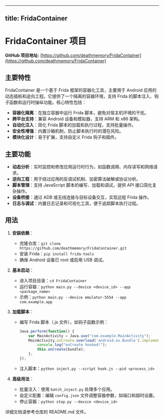 
---
title: FridaContainer
---

# FridaContainer 项目

**GitHub 项目地址:** [https://github.com/deathmemory/FridaContainer](https://github.com/deathmemory/FridaContainer)

## 主要特性
FridaContainer 是一个基于 Frida 框架的容器化工具，主要用于 Android 应用的动态插桩和逆向工程。它提供了一个隔离的容器环境，支持 Frida 的脚本注入、钩子函数和运行时操纵功能。核心特性包括：
- **容器化隔离**：在独立容器中运行 Frida 脚本，避免对宿主机环境的干扰。
- **跨平台支持**：兼容 Android 设备和模拟器，支持 ARM 和 x86 架构。
- **自动化注入**：简化 Frida 脚本的加载和执行过程，支持批量操作。
- **安全性增强**：内置沙箱机制，防止脚本执行时的潜在风险。
- **模块化设计**：易于扩展，支持自定义 Frida 钩子和插件。

## 主要功能
- **动态分析**：实时监控和修改应用运行时行为，如函数调用、内存读写和网络请求。
- **逆向工程**：用于绕过应用的反调试机制、加密算法破解或协议分析。
- **脚本管理**：支持 JavaScript 脚本的编写、加载和调试，提供 API 接口简化复杂操作。
- **设备桥接**：通过 ADB 或无线连接与目标设备交互，实现远程 Frida 操作。
- **日志与调试**：内置日志记录和可视化工具，便于追踪脚本执行过程。

## 用法
1. **安装依赖**：
   - 克隆仓库：`git clone https://github.com/deathmemory/FridaContainer.git`
   - 安装 Frida：`pip install frida-tools`
   - 确保 Android 设备已 root 或启用 USB 调试。

2. **基本启动**：
   - 进入项目目录：`cd FridaContainer`
   - 运行容器：`python main.py --device <device_id> --app <package_name>`
   - 示例：`python main.py --device emulator-5554 --app com.example.app`

3. **加载脚本**：
   - 编写 Frida 脚本（.js 文件），如钩子函数示例：
     ```javascript
     Java.perform(function() {
         var MainActivity = Java.use("com.example.MainActivity");
         MainActivity.onCreate.overload('android.os.Bundle').implementation = function(bundle) {
             console.log("onCreate hooked!");
             this.onCreate(bundle);
         };
     });
     ```
   - 注入脚本：`python inject.py --script hook.js --pid <process_id>`

4. **高级用法**：
   - 批量注入：使用 `batch_inject.py` 处理多个应用。
   - 自定义配置：编辑 `config.json` 文件调整容器参数，如端口和超时设置。
   - 停止容器：`python stop.py --device <device_id>`

详细文档请参考仓库的 README.md 文件。